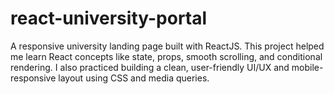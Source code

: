 # react-university-portal
A responsive university landing page built with ReactJS. This project helped me learn React concepts like state, props, smooth scrolling, and conditional rendering. I also practiced building a clean, user-friendly UI/UX and mobile-responsive layout using CSS and media queries.
